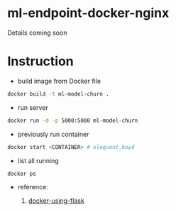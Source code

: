 # ml-endpoint-docker-nginx
Details coming soon

# Instruction

- build image from Docker file

``` bash
docker build -t ml-model-churn .
```

- run server

``` bash
docker run -d -p 5000:5000 ml-model-churn
```

- previously run container

```bash
docker start <CONTAINER> # eloquent_boyd
```

- list all running

``` bash
docker ps
```

- reference:

    1. [docker-using-flask](https://medium.com/swlh/machine-learning-model-deployment-in-docker-using-flask-d77f6cb551d6)
